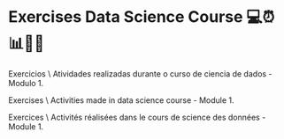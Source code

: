 # Exercises Data Science Course 💻⏰📊📌😁  
Exercicios \\
Atividades realizadas durante o curso de ciencia de dados - Modulo 1.

Exercises \\
Activities made in data science course - Module 1.

Exercices \\
Activités réalisées dans le cours de science des données - Module 1.

